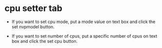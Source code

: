 # cpu setter tab

- If you want to set cpu mode, put a mode value on text box and click the set nvpmodel button.

- If you want to set number of cpus, put a specific number of cpus on text box and click the set cpu button.

